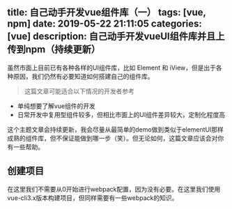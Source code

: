 title: 自己动手开发vue组件库（一）
tags: [vue, npm]
date: 2019-05-22 21:11:05
categories: [vue]
description: 自己动手开发vueUI组件库并且上传到npm（持续更新）
---
虽然市面上目前已有各种各样的UI组件库，比如 Element 和 iView，但是出于各种原因，我们仍然有必要知道如何搭建自己的组件库。
> 这篇文章可能适合以下情况的开发者参考
+ 单纯想要了解vue组件的开发
+ 日常开发中复用型组件较多，但相比市面上的UI组件差异较大，定制化程度高

这个主题文章会持续更新，我会尽量从最简单的demo做到类似于elementUI那样成熟的组件库，但不保证能做到哪一步（笑）。但无论如何，这篇文章应该会对你有一些帮助。

## 创建项目
在这里我们不需要从0开始进行webpack配置，因为没有必要。在这里我们使用vue-cli3.x版本构建项目，但同样需要有一些webpack的知识。
